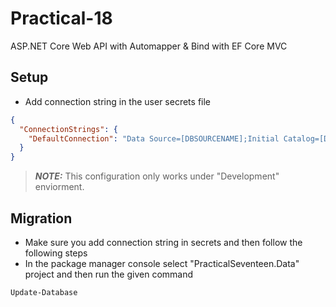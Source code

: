 # Practical-18

ASP.NET Core Web API with Automapper &amp; Bind with EF Core MVC

## Setup

- Add connection string in the user secrets file

```json
{
  "ConnectionStrings": {
    "DefaultConnection": "Data Source=[DBSOURCENAME];Initial Catalog=[DBName];Persist Security Info=True;User ID=[YOURUSERID];Password=[******];TrustServerCertificate=True"
  }
}
```

> **_NOTE:_** This configuration only works under "Development" enviorment.

## Migration

- Make sure you add connection string in secrets and then follow the following steps
- In the package manager console select "PracticalSeventeen.Data" project and then run the given command

```bash
Update-Database
```

